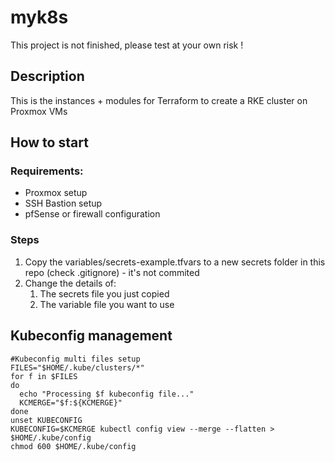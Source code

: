 # myk8s

This project is not finished, please test at your own risk !

## Description

This is the instances + modules for Terraform to create a RKE cluster on Proxmox VMs



## How to start

### Requirements:

- Proxmox setup
- SSH Bastion setup
- pfSense or firewall configuration



### Steps

1. Copy the variables/secrets-example.tfvars to a new secrets folder in this repo (check .gitignore) - it's not commited
2. Change the details of:
   1. The secrets file you just copied
   2. The variable file you want to use



## Kubeconfig management


```
#Kubeconfig multi files setup
FILES="$HOME/.kube/clusters/*"
for f in $FILES
do
  echo "Processing $f kubeconfig file..."
  KCMERGE="$f:${KCMERGE}"
done 
unset KUBECONFIG
KUBECONFIG=$KCMERGE kubectl config view --merge --flatten > $HOME/.kube/config
chmod 600 $HOME/.kube/config
```
